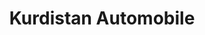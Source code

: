 ---
title: "Kurdistan Automobile"
url: /oebisfelde-weferlingen/kurdistan-automobile/
shop: Autohaus
---